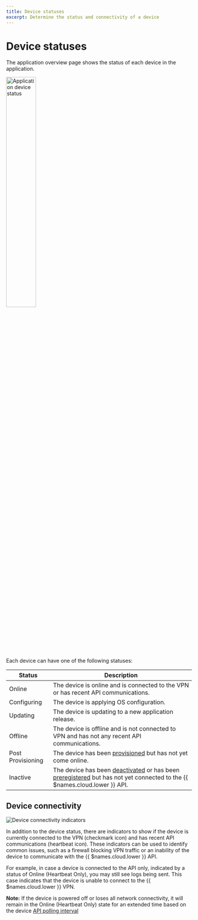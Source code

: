 ```yaml
---
title: Device statuses
excerpt: Determine the status and connectivity of a device
---
```


# Device statuses

The application overview page shows the status of each device in the application.

<img src="/img/common/main_dashboard/application_device_status.png" alt="Application device status" width="40%" >

Each device can have one of the following statuses:

| Status            | Description                                                                                                                                              |
|-------------------|----------------------------------------------------------------------------------------------------------------------------------------------------------|
| Online            | The device is online and is connected to the VPN or has recent API communications.                                                                       |
| Configuring       | The device is applying OS configuration.                                                                                                                 |
| Updating          | The device is updating to a new application release.                                                                                                     |
| Offline           | The device is offline and is not connected to VPN and has not any recent API communications.                                                             |
| Post Provisioning | The device has been [provisioned][device-provisioning] but has not yet come online.                                                                      |
| Inactive          | The device has been [deactivated][deactivated] or has been [preregistered][preregistered] but has not yet connected to the {{ $names.cloud.lower }} API. |

## Device connectivity

![Device connectivity indicators](/img/common/main_dashboard/device_status.png)

In addition to the device status, there are indicators to show if the device is currently connected to the VPN (checkmark icon) and has recent API communications (heartbeat icon). These indicators can be used to identify common issues, such as a firewall blocking VPN traffic or an inability of the device to communicate with the {{ $names.cloud.lower }} API.

For example, in case a device is connected to the API only, indicated by a status of Online (Heartbeat Only), you may still see logs being sent. This case indicates that the device is unable to connect to the {{ $names.cloud.lower }} VPN.

**Note:** If the device is powered off or loses all network connectivity, it will remain in the Online (Heartbeat Only) state for an extended time based on the device [API polling interval][poll-interval]

[deactivated]: /learn/manage/billing/#inactive-devices
[host-os-updates]: /reference/OS/updates/self-service/
[poll-interval]: /learn/manage/configuration/#variable-list
[device-provisioning]: /learn/welcome/primer/#device-provisioning
[preregistered]: /learn/more/masterclasses/advanced-cli/#52-preregistering-a-device
